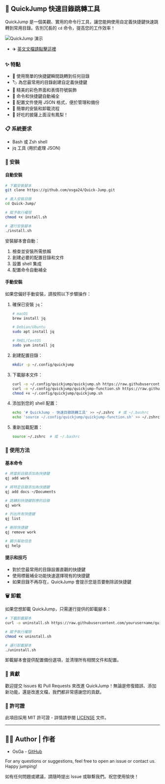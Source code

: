 ## 🚀 QuickJump 快速目錄跳轉工具

QuickJump 是一個美觀、實用的命令行工具，讓您能夠使用自定義快捷鍵快速跳轉到常用目錄。告別冗長的 `cd` 命令，提高您的工作效率！

![QuickJump 演示](screenshots/demo.gif)

- ✈️ [英文文檔請點擊這裡](README.md)

### ✨ 特點

- 📁 使用簡單的快捷鍵瞬間跳轉到任何目錄
- 🏷️ 為您最常用的目錄創建自定義快捷鍵
- 🎨 精美的彩色界面和表情符號裝飾
- 🔄 命令和快捷鍵自動補全
- 💾 配置文件使用 JSON 格式，便於管理和備份
- 🧹 簡單的安裝和卸載流程
- 🍕 好吃的披薩上面沒有鳳梨！

### 📋 系統要求

- Bash 或 Zsh shell
- jq 工具 (用於處理 JSON)

### 🔧 安裝

#### 自動安裝

```bash
# 下載安裝腳本
git clone https://github.com/osga24/Quick-Jump.git

# 進入安裝目錄
cd Quick-Jump/

# 賦予執行權限
chmod +x install.sh

# 運行安裝腳本
./install.sh
```

安裝腳本會自動：
1. 檢查並安裝所需依賴
2. 創建必要的配置目錄和文件
3. 設置 shell 集成
4. 配置命令自動補全

#### 手動安裝

如果您偏好手動安裝，請按照以下步驟操作：

1. 確保已安裝 `jq`：
   ```bash
   # macOS
   brew install jq
   
   # Debian/Ubuntu
   sudo apt install jq
   
   # RHEL/CentOS
   sudo yum install jq
   ```

2. 創建配置目錄：
   ```bash
   mkdir -p ~/.config/quickjump
   ```

3. 下載腳本文件：
   ```bash
   curl -o ~/.config/quickjump/quickjump.sh https://raw.githubusercontent.com/yourusername/quickjump/main/quickjump.sh
   curl -o ~/.config/quickjump/quickjump-function.sh https://raw.githubusercontent.com/yourusername/quickjump/main/quickjump-function.sh
   chmod +x ~/.config/quickjump/quickjump.sh
   ```

4. 添加到您的 shell 配置：
   ```bash
   echo '# QuickJump - 快速目錄跳轉工具' >> ~/.zshrc  # 或 ~/.bashrc
   echo 'source ~/.config/quickjump/quickjump-function.sh' >> ~/.zshrc  # 或 ~/.bashrc
   ```

5. 重新加載配置：
   ```bash
   source ~/.zshrc  # 或 ~/.bashrc
   ```

### 📖 使用方法

#### 基本命令

```bash
# 將當前目錄添加為快捷鍵
qj add work

# 將特定目錄添加為快捷鍵
qj add docs ~/Documents

# 跳轉到快捷鍵對應的目錄
qj work

# 列出所有快捷鍵
qj list

# 刪除快捷鍵
qj remove work

# 顯示幫助信息
qj help
```

#### 提示和技巧

- 對於您最常用的目錄設置直觀的快捷鍵
- 使用標籤補全功能快速選擇現有的快捷鍵
- 如果目錄不再存在，QuickJump 會提示您是否要刪除該快捷鍵

### 🗑️ 卸載

如果您想卸載 QuickJump，只需運行提供的卸載腳本：

```bash
# 下載卸載腳本
curl -o uninstall.sh https://raw.githubusercontent.com/yourusername/quickjump/main/uninstall.sh

# 賦予執行權限
chmod +x uninstall.sh

# 運行卸載腳本
./uninstall.sh
```

卸載腳本會提供配置備份選項，並清理所有相關文件和配置。

### 🤝 貢獻

歡迎提交 Issues 和 Pull Requests 來改進 QuickJump！無論是修復錯誤、添加新功能，還是改進文檔，我們都非常感謝您的貢獻。

### 📜 許可證

此項目採用 MIT 許可證 - 詳情請參閱 [LICENSE](LICENSE) 文件。

---

## 👨‍💻 Author | 作者

- OsGa - [GitHub](https://github.com/yourusername)

For any questions or suggestions, feel free to open an issue or contact us. Happy jumping!

如有任何問題或建議，請隨時提出 Issue 或聯繫我們。祝您使用愉快！
